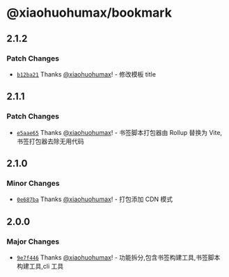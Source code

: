 # @xiaohuohumax/bookmark

## 2.1.2

### Patch Changes

- [`b12ba21`](https://github.com/xiaohuohumax/bookmark-script-builder/commit/b12ba218858a8a793eb757619f3678847dce8e77) Thanks [@xiaohuohumax](https://github.com/xiaohuohumax)! - 修改模板 title

## 2.1.1

### Patch Changes

- [`e5aae65`](https://github.com/xiaohuohumax/bookmark-script-builder/commit/e5aae65c25bdee02e8ba519fb3710fde69602f24) Thanks [@xiaohuohumax](https://github.com/xiaohuohumax)! - 书签脚本打包器由 Rollup 替换为 Vite, 书签打包器去除无用代码

## 2.1.0

### Minor Changes

- [`0e687ba`](https://github.com/xiaohuohumax/bookmark-script-builder/commit/0e687bab07d065a4888ed35c2daf4e31135a3ec2) Thanks [@xiaohuohumax](https://github.com/xiaohuohumax)! - 打包添加 CDN 模式

## 2.0.0

### Major Changes

- [`9e7f446`](https://github.com/xiaohuohumax/bookmark-script-builder/commit/9e7f4462cc97eca0346c1be01659912e7d8de0f9) Thanks [@xiaohuohumax](https://github.com/xiaohuohumax)! - 功能拆分,包含书签构建工具,书签脚本构建工具,cli 工具

